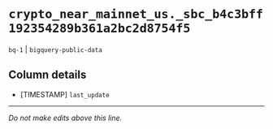 # `crypto_near_mainnet_us._sbc_b4c3bff192354289b361a2bc2d8754f5`
`bq-1` | `bigquery-public-data`

## Column details
* [TIMESTAMP] `last_update`

-------------------------------------------------------------------------------
*Do not make edits above this line.*
